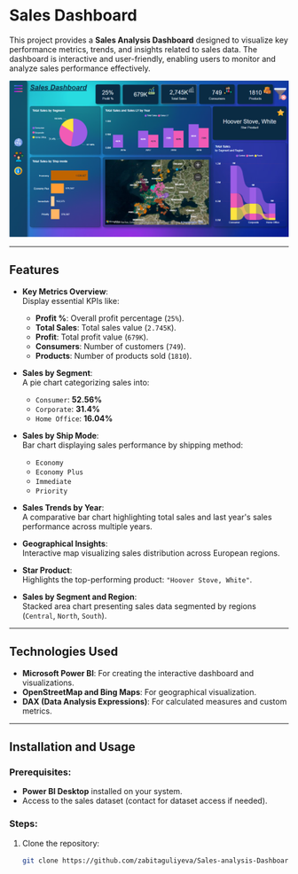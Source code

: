 # Sales Dashboard

This project provides a **Sales Analysis Dashboard** designed to visualize key performance metrics, trends, and insights related to sales data. The dashboard is interactive and user-friendly, enabling users to monitor and analyze sales performance effectively.

![Sales Dashboard Screenshot](./images/image.png)

---

## Features



- **Key Metrics Overview**:  
  Display essential KPIs like:
  - **Profit %**: Overall profit percentage (`25%`).
  - **Total Sales**: Total sales value (`2.745K`).
  - **Profit**: Total profit value (`679K`).
  - **Consumers**: Number of customers (`749`).
  - **Products**: Number of products sold (`1810`).

- **Sales by Segment**:  
  A pie chart categorizing sales into:
  - `Consumer`: **52.56%**
  - `Corporate`: **31.4%**
  - `Home Office`: **16.04%**

- **Sales by Ship Mode**:  
  Bar chart displaying sales performance by shipping method:
  - `Economy`
  - `Economy Plus`
  - `Immediate`
  - `Priority`

- **Sales Trends by Year**:  
  A comparative bar chart highlighting total sales and last year's sales performance across multiple years.

- **Geographical Insights**:  
  Interactive map visualizing sales distribution across European regions.

- **Star Product**:  
  Highlights the top-performing product: `"Hoover Stove, White"`.

- **Sales by Segment and Region**:  
  Stacked area chart presenting sales data segmented by regions (`Central`, `North`, `South`).

---

## Technologies Used

- **Microsoft Power BI**: For creating the interactive dashboard and visualizations.
- **OpenStreetMap and Bing Maps**: For geographical visualization.
- **DAX (Data Analysis Expressions)**: For calculated measures and custom metrics.

---

## Installation and Usage

### Prerequisites:
- **Power BI Desktop** installed on your system.
- Access to the sales dataset (contact for dataset access if needed).

### Steps:
1. Clone the repository:
   ```bash
   git clone https://github.com/zabitaguliyeva/Sales-analysis-Dashboard.git




